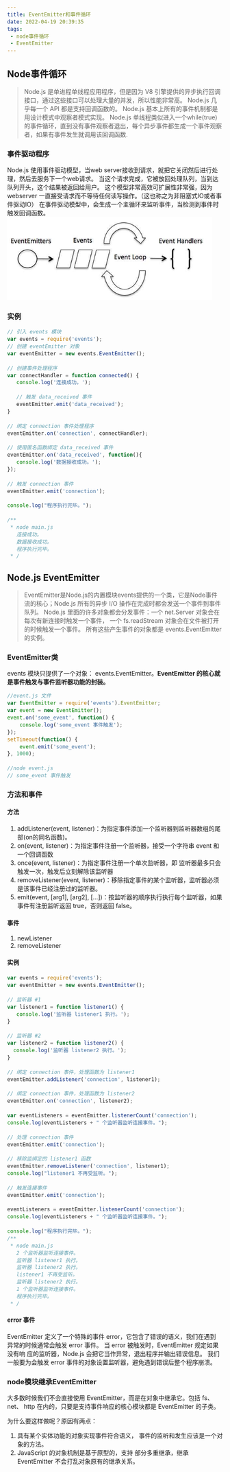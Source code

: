 ```yaml
---
title: EventEmitter和事件循环
date: 2022-04-19 20:39:35
tags:
 - node事件循环
 - EventEmitter
---
```


## Node事件循环
>Node.js 是单进程单线程应用程序，但是因为 V8 引擎提供的异步执行回调接口，通过这些接口可以处理大量的并发，所以性能非常高。
Node.js 几乎每一个 API 都是支持回调函数的。
Node.js 基本上所有的事件机制都是用设计模式中观察者模式实现。
Node.js 单线程类似进入一个while(true)的事件循环，直到没有事件观察者退出，每个异步事件都生成一个事件观察者，如果有事件发生就调用该回调函数.

### 事件驱动程序
Node.js 使用事件驱动模型，当web server接收到请求，就把它关闭然后进行处理，然后去服务下一个web请求。
当这个请求完成，它被放回处理队列，当到达队列开头，这个结果被返回给用户。
这个模型非常高效可扩展性非常强，因为 webserver 一直接受请求而不等待任何读写操作。（这也称之为非阻塞式IO或者事件驱动IO）
在事件驱动模型中，会生成一个主循环来监听事件，当检测到事件时触发回调函数。
<img src="/img/event_loop.jpeg" style="max-width:95%" />

### 实例
```js
// 引入 events 模块
var events = require('events');
// 创建 eventEmitter 对象
var eventEmitter = new events.EventEmitter();
 
// 创建事件处理程序
var connectHandler = function connected() {
   console.log('连接成功。');
  
   // 触发 data_received 事件 
   eventEmitter.emit('data_received');
}
 
// 绑定 connection 事件处理程序
eventEmitter.on('connection', connectHandler);
 
// 使用匿名函数绑定 data_received 事件
eventEmitter.on('data_received', function(){
   console.log('数据接收成功。');
});
 
// 触发 connection 事件 
eventEmitter.emit('connection');
 
console.log("程序执行完毕。");

/**
 * node main.js
   连接成功。
   数据接收成功。
   程序执行完毕。
 * /
```



## Node.js EventEmitter
> EventEmitter是Node.js的内置模块events提供的一个类，它是Node事件流的核心；Node.js 所有的异步 I/O 操作在完成时都会发送一个事件到事件队列。
Node.js 里面的许多对象都会分发事件：一个 net.Server 对象会在每次有新连接时触发一个事件， 一个 fs.readStream 对象会在文件被打开的时候触发一个事件。 所有这些产生事件的对象都是 events.EventEmitter 的实例。

### EventEmitter类
events 模块只提供了一个对象： events.EventEmitter。**EventEmitter 的核心就是事件触发与事件监听器功能的封装。**
```js
//event.js 文件
var EventEmitter = require('events').EventEmitter; 
var event = new EventEmitter(); 
event.on('some_event', function() { 
    console.log('some_event 事件触发'); 
}); 
setTimeout(function() { 
    event.emit('some_event'); 
}, 1000);

//node event.js 
// some_event 事件触发
```

### 方法和事件
#### 方法
1. addListener(event, listener)：为指定事件添加一个监听器到监听器数组的尾部(on的同名函数)。
2. on(event, listener)：为指定事件注册一个监听器，接受一个字符串 event 和一个回调函数
3. once(event, listener)：为指定事件注册一个单次监听器，即 监听器最多只会触发一次，触发后立刻解除该监听器
4. removeListener(event, listener)：移除指定事件的某个监听器，监听器必须是该事件已经注册过的监听器。
5. emit(event, [arg1], [arg2], [...])：按监听器的顺序执行执行每个监听器，如果事件有注册监听返回 true，否则返回 false。

#### 事件
1. newListener
2. removeListener

#### 实例
```js
var events = require('events');
var eventEmitter = new events.EventEmitter();

// 监听器 #1
var listener1 = function listener1() {
   console.log('监听器 listener1 执行。');
}

// 监听器 #2
var listener2 = function listener2() {
  console.log('监听器 listener2 执行。');
}

// 绑定 connection 事件，处理函数为 listener1 
eventEmitter.addListener('connection', listener1);

// 绑定 connection 事件，处理函数为 listener2
eventEmitter.on('connection', listener2);

var eventListeners = eventEmitter.listenerCount('connection');
console.log(eventListeners + " 个监听器监听连接事件。");

// 处理 connection 事件 
eventEmitter.emit('connection');

// 移除监绑定的 listener1 函数
eventEmitter.removeListener('connection', listener1);
console.log("listener1 不再受监听。");

// 触发连接事件
eventEmitter.emit('connection');

eventListeners = eventEmitter.listenerCount('connection');
console.log(eventListeners + " 个监听器监听连接事件。");

console.log("程序执行完毕。");
/**
 * node main.js
   2 个监听器监听连接事件。
   监听器 listener1 执行。
   监听器 listener2 执行。
   listener1 不再受监听。
   监听器 listener2 执行。
   1 个监听器监听连接事件。
   程序执行完毕。
 * /
```

#### error 事件
EventEmitter 定义了一个特殊的事件 error，它包含了错误的语义，我们在遇到 异常的时候通常会触发 error 事件。
当 error 被触发时，EventEmitter 规定如果没有响 应的监听器，Node.js 会把它当作异常，退出程序并输出错误信息。
我们一般要为会触发 error 事件的对象设置监听器，避免遇到错误后整个程序崩溃。

### node模块继承EventEmitter
大多数时候我们不会直接使用 EventEmitter，而是在对象中继承它。包括 fs、net、 http 在内的，只要是支持事件响应的核心模块都是 EventEmitter 的子类。

为什么要这样做呢？原因有两点：
1. 具有某个实体功能的对象实现事件符合语义， 事件的监听和发生应该是一个对象的方法。
2. JavaScript 的对象机制是基于原型的，支持 部分多重继承，继承 EventEmitter 不会打乱对象原有的继承关系。